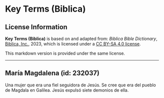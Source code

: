 # Key Terms (Biblica)

## License Information

**Key Terms (Biblica)** is based on and adapted from: _Biblica Bible Dictionary_, [Biblica, Inc.](https://www.biblica.com/), 2023, which is licensed under a [CC BY-SA 4.0 license](https://creativecommons.org/licenses/by-sa/4.0/legalcode.en).

This markdown version is provided under the same license.



--------------------------------

## María Magdalena (id: 232037)

Una mujer que era una fiel seguidora de Jesús. Se cree que era del pueblo de Magdala en Galilea. Jesús expulsó siete demonios de ella.



